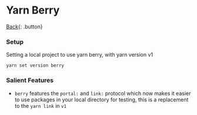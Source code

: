 # Yarn Berry

[Back](../../index.md#js){: .button}

### Setup

Setting a local project to use yarn berry, with yarn version v1

```
yarn set version berry
```

### Salient Features

- `berry` features the `portal:` and `link:` protocol which now makes it easier to use
packages in your local directory for testing, this is a replacement to the `yarn link`
in `v1` 

